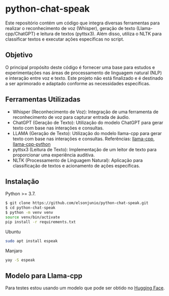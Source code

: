 # python-chat-speak

Este repositório contém um código que integra diversas ferramentas para realizar o reconhecimento de voz (Whisper), geração de texto (Llama-cpp/ChatGPT) e leitura de textos (pyttsx3). Além disso, utiliza o NLTK para classificar textos e executar ações específicas no script.

## Objetivo

O principal propósito deste código é fornecer uma base para estudos e experimentações nas áreas de processamento de linguagem natural (NLP) e interação entre voz e texto. Este projeto não está finalizado e é destinado a ser aprimorado e adaptado conforme as necessidades específicas.

## Ferramentas Utilizadas

- Whisper (Reconhecimento de Voz): Integração de uma ferramenta de reconhecimento de voz para capturar entrada de áudio.
- ChatGPT (Geração de Texto): Utilização do modelo ChatGPT para gerar texto com base nas interações e consultas.
- LLAMA (Geração de Texto): Utilização do modelo llama-cpp para gerar texto com base nas interações e consultas. Referências: [llama-cpp](https://github.com/ggerganov/llama.cpp), [llama-cpp-python](https://python.langchain.com/docs/integrations/llms/llamacpp)
- pyttsx3 (Leitura de Texto): Implementação de um leitor de texto para proporcionar uma experiência auditiva.
- NLTK (Processamento de Linguagem Natural): Aplicação para classificação de textos e acionamento de ações específicas.


## Instalação
Python >= 3.7.

```bash
$ git clone https://github.com/elsonjunio/python-chat-speak.git
$ cd python-chat-speak
$ python -m venv venv
source venv/bin/activate 
pip install -r requirements.txt
```

Ubuntu
```bash
sudo apt install espeak
```

Manjaro
```bash
yay -S espeak
```

## Modelo para Llama-cpp

Para testes estou usando um modelo que pode ser obtido no [Hugging Face](https://huggingface.co/TheBloke).